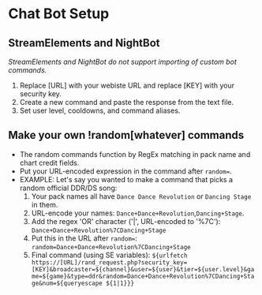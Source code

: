 # Chat Bot Setup
## StreamElements and NightBot
*StreamElements and NightBot do not support importing of custom bot commands.*

1. Replace [URL] with your webiste URL and replace [KEY] with your security key.
2. Create a new command and paste the response from the text file.
3. Set user level, cooldowns, and command aliases.

## Make your own !random[whatever] commands
* The random commands function by RegEx matching in pack name and chart credit fields.
* Put your URL-encoded expression in the command after `random=`.
* EXAMPLE: Let's say you wanted to make a command that picks a random official DDR/DS song:
    1. Your pack names all have `Dance Dance Revolution` or `Dancing Stage` in them.
    2. URL-encode your names: `Dance+Dance+Revolution`,`Dancing+Stage`.
    3. Add the regex 'OR' character ('|', URL-encoded to '%7C'): `Dance+Dance+Revolution%7CDancing+Stage`
    4. Put this in the URL after `random=`: `random=Dance+Dance+Revolution%7CDancing+Stage`
    5. Final command (using SE variables): `${urlfetch https://[URL]/rand_request.php?security_key=[KEY]&broadcaster=${channel}&user=${user}&tier=${user.level}&game=${game}&type=ddr&random=Dance+Dance+Revolution%7CDancing+Stage&num=${queryescape ${1|1}}}`
